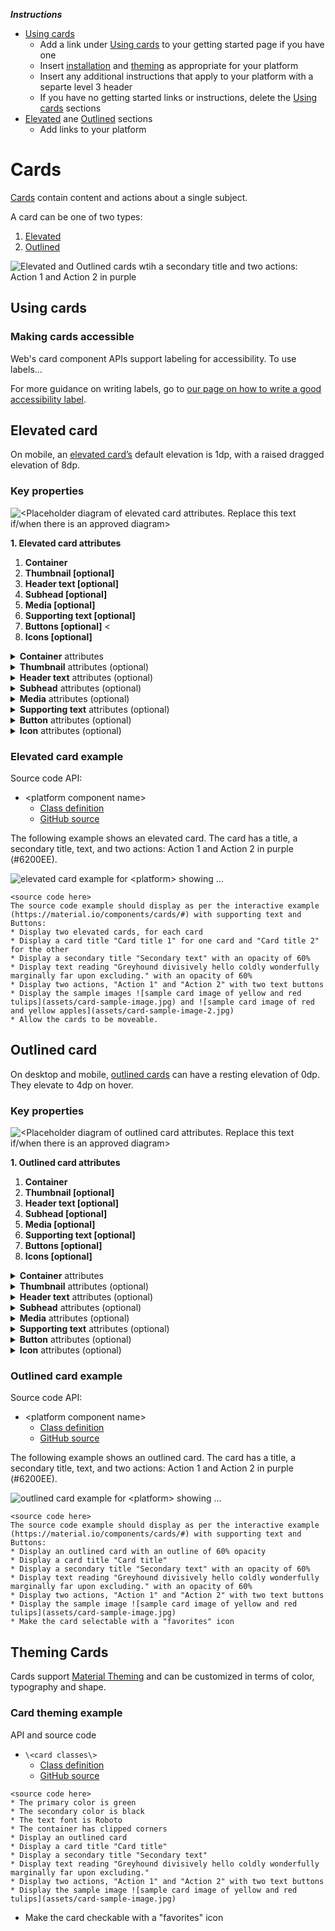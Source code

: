 <!--docs:
title: "Cards"
layout: detail
section: components
excerpt: "<platform> Cards"
ide_version: "<cIDE name> <compatible IDE version and build number>"
material_package_version: "<compatible Material platform package version number>"
iconId:
path: /
api_doc_root:
-->

_**Instructions**_
* [Using cards](#using-cards)
    * Add a link under [Using cards](#using-cards) to your getting started page if you have one
    * Insert [installation](#installation) and [theming](#theming) as appropriate for your platform
    * Insert any additional instructions that apply to your platform with a separte level 3 header
    * If you have no getting started links or instructions, delete the [Using cards](#using-cards) sections
* [Elevated](#elevated-card) ane [Outlined](#outlined-card) sections
    * Add links to your platform 



# Cards

[Cards](https://material.io/components/cards/) contain content and actions about a single subject.

A card can be one of two types:
1. [Elevated](#elevated-card)
1. [Outlined](#outlined-card)

![Elevated and Outlined cards wtih a secondary title and two actions: Action 1 and Action 2 in purple](assets/cards-generic.png) 


## Using cards


### Making cards accessible

Web's card component APIs support labeling for accessibility. To use labels...

For more guidance on writing labels, go to [our page on how to write a good accessibility label](https://material.io/design/usability/accessibility.html#writing).

## Elevated card
 
On mobile, an [elevated card’s](https://material.io/components/cards/#specs) default elevation is 1dp, with a raised dragged elevation of 8dp.

### Key properties

![\<Placeholder diagram of elevated card attributes. Replace this text if/when there is an approved diagram\>](assets/card-anatomy.png)

**1. Elevated card attributes**

1. **Container** 
2. **Thumbnail [optional]** 
3. **Header text [optional]** 
4. **Subhead [optional]** 
5. **Media [optional]** 
6. **Supporting text [optional]** 
7. **Buttons [optional]** <
8. **Icons [optional]** 

<details>
<summary><b>Container</b> attributes</summary>
<p>

|  | Attribute | Related method(s) | Default value |
|---|---|---|---|
|Desc. 1 | | | |

</p>
</details>

<details>
<summary><b>Thumbnail</b> attributes (optional)</summary>
<p>

|  | Attribute | Related method(s) | Default value |
|---|---|---|---|
|Desc. 1 | | | |


</p>
</details>

<details>
<summary><b>Header text</b> attributes (optional)</summary>
<p>

|  | Attribute | Related method(s) | Default value |
|---|---|---|---|
|Desc. 1 | | | |


</p>
</details>

<details>
<summary><b>Subhead</b> attributes (optional)</summary>
<p>

|  | Attribute | Related method(s) | Default value |
|---|---|---|---|
|Desc. 1 | | | |


</p>
</details>

<details>
<summary><b>Media</b> attributes (optional)</summary>
<p>

|  | Attribute | Related method(s) | Default value |
|---|---|---|---|
|Desc. 1 | | | |



</p>
</details>

<details>
<summary><b>Supporting text</b> attributes (optional)</summary>
<p>

|  | Attribute | Related method(s) | Default value |
|---|---|---|---|
|Desc. 1 | | | |



</p>
</details>

<details>
<summary><b>Button</b> attributes (optional)</summary>
<p>

|  | Attribute | Related method(s) | Default value |
|---|---|---|---|
|Desc. 1 | | | |



</p>
</details>

<details>
<summary><b>Icon</b> attributes (optional)</summary>
<p>

|  | Attribute | Related method(s) | Default value |
|---|---|---|---|
|Desc. 1 | | | |



</p>
</details>

### Elevated card example

Source code API:
* \<platform component name\>
  * [Class definition](https://)
  * [GitHub source](https://github.com/material-components/)


The following example shows an elevated card. The card has a title, a secondary title, text, and two actions: Action 1 and Action 2 in purple (#6200EE).

<img src="assets/<platform>-elevated-card.png" alt="elevated card example for <platform> showing ...">

```
<source code here>
The source code example should display as per the interactive example (https://material.io/components/cards/#) with supporting text and Buttons:
* Display two elevated cards, for each card
* Display a card title "Card title 1" for one card and "Card title 2" for the other
* Display a secondary title "Secondary text" with an opacity of 60%
* Display text reading "Greyhound divisively hello coldly wonderfully marginally far upon excluding." with an opacity of 60%
* Display two actions, "Action 1" and "Action 2" with two text buttons
* Display the sample images ![sample card image of yellow and red tulips](assets/card-sample-image.jpg) and ![sample card image of red and yellow apples](assets/card-sample-image-2.jpg)
* Allow the cards to be moveable.
```

## Outlined card
 
On desktop and mobile, [outlined cards](https://material.io/components/cards/#specs) can have a resting elevation of 0dp. They elevate to 4dp on hover.
### Key properties

![\<Placeholder diagram of outlined card  attributes. Replace this text if/when there is an approved diagram\>](assets/card-anatomy.png)

**1. Outlined card attributes**

1. **Container** 
2. **Thumbnail [optional]** 
3. **Header text [optional]** 
4. **Subhead [optional]** 
5. **Media [optional]** 
6. **Supporting text [optional]** 
7. **Buttons [optional]** 
8. **Icons [optional]** 

<details>
<summary><b>Container</b> attributes</summary>
<p>

|  | Attribute | Related method(s) | Default value |
|---|---|---|---|
|Desc. 1 | | | |

</p>
</details>

<details>
<summary><b>Thumbnail</b> attributes (optional)</summary>
<p>

|  | Attribute | Related method(s) | Default value |
|---|---|---|---|
|Desc. 1 | | | |

</p>
</details>

<details>
<summary><b>Header text</b> attributes (optional)</summary>
<p>

|  | Attribute | Related method(s) | Default value |
|---|---|---|---|
|Desc. 1 | | | |


</p>
</details>

<details>
<summary><b>Subhead</b> attributes (optional)</summary>
<p>

|  | Attribute | Related method(s) | Default value |
|---|---|---|---|
|Desc. 1 | | | |


</p>
</details>

<details>
<summary><b>Media</b> attributes (optional)</summary>
<p>

|  | Attribute | Related method(s) | Default value |
|---|---|---|---|
|Desc. 1 | | | |


</p>
</details>

<details>

<summary><b>Supporting text</b> attributes (optional)</summary>
<p>
|  | Attribute | Related method(s) | Default value |
|---|---|---|---|
|Desc. 1 | | | |


</p>
</details>

<details>
<summary><b>Button</b> attributes (optional)</summary>
<p>

|  | Attribute | Related method(s) | Default value |
|---|---|---|---|
|Desc. 1 | | | |



</p>
</details>

<details>
<summary><b>Icon</b> attributes (optional)</summary>
<p>

|  | Attribute | Related method(s) | Default value |
|---|---|---|---|
|Desc. 1 | | | |


</p>
</details>


### Outlined card example

Source code API:
* \<platform component name\>
  * [Class definition](https://)
  * [GitHub source](https://github.com/material-components/)


The following example shows an outlined card. The card has a title, a secondary title, text, and two actions: Action 1 and Action 2 in purple (#6200EE).


<img src="assets/<platform>-outlined-card.png" alt="outlined card example for <platform> showing ...">

```
<source code here>
The source code example should display as per the interactive example (https://material.io/components/cards/#) with supporting text and Buttons:
* Display an outlined card with an outline of 60% opacity
* Display a card title "Card title"
* Display a secondary title "Secondary text" with an opacity of 60%
* Display text reading "Greyhound divisively hello coldly wonderfully marginally far upon excluding." with an opacity of 60%
* Display two actions, "Action 1" and "Action 2" with two text buttons
* Display the sample image ![sample card image of yellow and red tulips](assets/card-sample-image.jpg)
* Make the card selectable with a "favorites" icon

```

## Theming Cards

Cards support [Material Theming](https://material.io/components/cards/#theming) and can be customized in terms of color, typography and shape.

### Card theming example

API and source code

* `\<card classes\>`
  * [Class definition](https://)
  * [GitHub source](https://github.com/material-components/)

```
<source code here>
* The primary color is green
* The secondary color is black
* The text font is Roboto
* The container has clipped corners
* Display an outlined card 
* Display a card title "Card title"
* Display a secondary title "Secondary text"
* Display text reading "Greyhound divisively hello coldly wonderfully marginally far upon excluding."
* Display two actions, "Action 1" and "Action 2" with two text buttons
* Display the sample image ![sample card image of yellow and red tulips](assets/card-sample-image.jpg)
```
* Make the card checkable with a "favorites" icon
